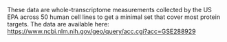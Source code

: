These data are whole-transcriptome measurements collected by the US EPA across 50 human cell lines to get a minimal set that cover most protein targets. The data are available here: https://www.ncbi.nlm.nih.gov/geo/query/acc.cgi?acc=GSE288929